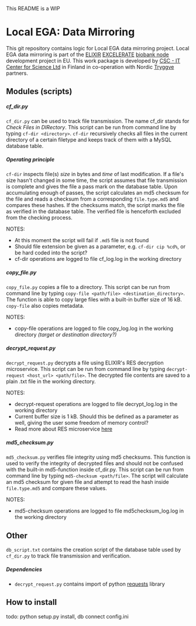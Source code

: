 This README is a WIP

# Local EGA: Data Mirroring
This git repository contains logic for Local EGA data mirroring project. Local EGA data mirroring is part of the [ELIXIR](https://www.elixir-europe.org/about-us) [EXCELERATE](https://www.elixir-europe.org/excelerate) [biobank node](http://www.elixir-finland.org/) development project in EU. This work package is developed by [CSC - IT Center for Science Ltd](https://www.csc.fi/csc) in Finland in co-operation with Nordic [Tryggve](https://neic.no/tryggve/) partners.

## Modules (scripts)
##### cf_dir.py
```cf_dir.py``` can be used to track file transmission. The name cf_dir stands for *Check Files in DIRectory*.
This script can be run from command line by typing ```cf-dir <directory>```. ```cf-dir``` recursively checks all files
in the current directory of a certain filetype and keeps track of them with a MySQL database table.

##### Operating principle

```cf-dir``` inspects file(s) *size* in bytes and *time* of last modification. If a file's size hasn't changed in
some time, the script assumes that file transmission is complete and gives the file a pass mark on the database
table. Upon accumulating enough of passes, the script calculates an md5 checksum for the file and reads a checksum
from a corresponding ```file.type.md5``` and compares these hashes. If the checksums match, the script marks
the file as verified in the database table. The verified file is henceforth excluded from the checking process.

NOTES:
* At this moment the script will fail if ```.md5``` file is not found
* Should file extension be given as a parameter, e.g. ```cf-dir cip %cd%```, or be hard coded into the script?
* cf-dir operations are logged to file cf_log.log in the working directory

##### copy_file.py
```copy_file.py``` copies a file to a directory. This script can be run from command line by typing ```copy-file <path/file> <destination_directory>```. The function is able to copy large files with a built-in buffer size of 16 kB. ```copy-file```
also copies metadata.

NOTES:
* copy-file operations are logged to file copy_log.log in the working directory *(target or destination directory?)*

##### decrypt_request.py
```decrypt_request.py``` decrypts a file using ELIXIR's RES decryption microservice. This script can be run from command line
by typing ```decrypt-request <host_url> <path/file>```. The decrypted file contents are saved to a plain .txt file in the working
directory.

NOTES:
* decrypt-request operations are logged to file decrypt_log.log in the working directory
* Current buffer size is 1 kB. Should this be defined as a parameter as well, giving the user some freedom of
memory control?
* Read more about RES microservice [here](https://github.com/elixir-europe/ega-data-api-v3-res_mvc)

##### md5_checksum.py
```md5_checksum.py``` verifies file integrity using md5 checksums. This function is used to verify the integrity of decrypted
files and should not be confused with the built-in md5-function inside cf_dir.py. This script can be run from command line by
typing ```md5-checksum <path/file>```. The script will calculate an md5 checksum for given file and attempt to read the hash
inside ```file.type.md5``` and compare these values.

NOTES:
* md5-checksum operations are logged to file md5checksum_log.log in the working directory

## Other

```db_script.txt``` contains the creation script of the database table used by ```cf_dir.py``` to track file transmission and verification.

##### Dependencies
* ```decrypt_request.py``` contains import of python [requests](https://github.com/requests/requests) library

## How to install
todo: python setup.py install, db connect config.ini
